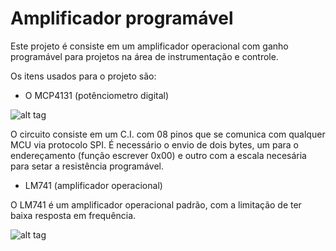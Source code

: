 # Amplificador programável

Este projeto é consiste em um amplificador operacional com ganho programável para projetos na área de instrumentação e
controle. 

Os itens usados para o projeto são:

- O MCP4131 (potênciometro digital)

![alt tag](http://www.learningaboutelectronics.com/images/MCP4131-digital-potentiometer-pinout.png)

  O circuito consiste em um C.I. com 08 pinos que se comunica com qualquer MCU via protocolo SPI.
 É necessário o envio de dois bytes, um para o endereçamento (função escrever 0x00) e outro com
 a escala necesária para setar a resistência programável.
 
 - LM741 (amplificador operacional)
 
 O LM741 é um amplificador operacional padrão, com a limitação de ter baixa resposta em frequência.
 
![alt tag](http://www.learningaboutelectronics.com/images/LM741_pinout_diagram.jpg)

